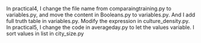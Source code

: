 In practical4, I change the file name from comparaingtraining.py to variables.py, and move the content in Booleans.py to variables.py. And I add full truth table in variables.py. Modify the expression in culture_density.py.
In practical5, I change the code in averageday.py to let the values variable. I sort values in list in city_size.py